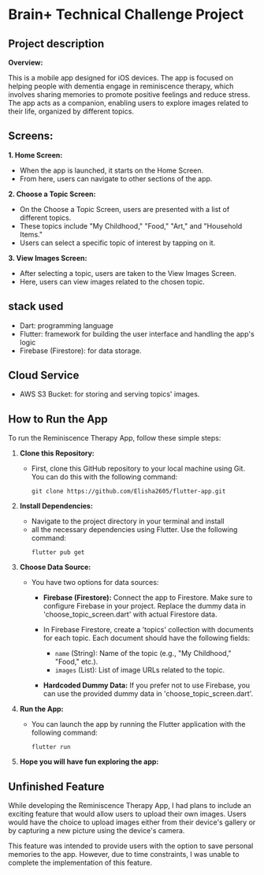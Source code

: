 # Brain+ Technical Challenge Project

## Project description

**Overview:**

This is a mobile app designed for iOS devices. The app is 
focused on helping people with dementia engage in reminiscence 
therapy, which involves sharing memories to promote positive 
feelings and reduce stress. The app acts as a companion, 
enabling users to explore images related to their life, 
organized by different topics.

## Screens:

**1. Home Screen:**
- When the app is launched, it starts on the Home Screen.
- From here, users can navigate to other sections of the app.

**2. Choose a Topic Screen:**
- On the Choose a Topic Screen, users are presented with a list of different topics. 
- These topics include "My Childhood," "Food," "Art," and "Household Items."
- Users can select a specific topic of interest by tapping on it.

**3. View Images Screen:**
- After selecting a topic, users are taken to the View Images Screen.
- Here, users can view images related to the chosen topic.

## stack used
- Dart: programming language
- Flutter: framework for building the user interface and handling the app's logic
- Firebase (Firestore): for data storage.

## Cloud Service
- AWS S3 Bucket: for storing and serving topics' images.

## How to Run the App

To run the Reminiscence Therapy App, follow these simple steps:

1. **Clone this Repository:**
    - First, clone this GitHub repository to your local machine using Git. You can do this with the following command:
      ```
      git clone https://github.com/Elisha2605/flutter-app.git
      ```

2. **Install Dependencies:**
    - Navigate to the project directory in your terminal and install 
    - all the necessary dependencies using Flutter. Use the following command:
      ```
      flutter pub get
      ```

3. **Choose Data Source:**
    - You have two options for data sources:
        - **Firebase (Firestore):** Connect the app to Firestore. Make sure to configure 
            Firebase in your project. Replace the dummy data in 
            'choose_topic_screen.dart' with actual Firestore data.
         
        - In Firebase Firestore, create a 'topics' collection with documents for each topic. 
          Each document should have the following fields:
          - `name` (String): Name of the topic (e.g., "My Childhood," "Food," etc.).
          - `images` (List<String>): List of image URLs related to the topic.
      
        - **Hardcoded Dummy Data:** If you prefer not to use Firebase, you 
            can use the provided dummy data in 'choose_topic_screen.dart'.

4. **Run the App:**
    - You can launch the app by running the Flutter application with 
     the following command:
      ```
      flutter run
      ```

5. **Hope you will have fun exploring the app:**

## Unfinished Feature

While developing the Reminiscence Therapy App, I had plans to include an exciting feature that would allow users to upload their own images. Users would have the choice to upload images either from their device's gallery or by capturing a new picture using the device's camera.

This feature was intended to provide users with the option to save personal memories to the app. However, due to time constraints, I was unable to complete the implementation of this feature.



